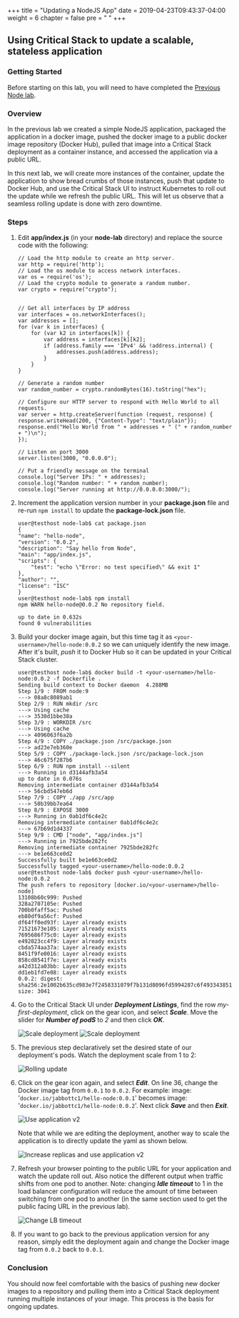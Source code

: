 +++
title = "Updating a NodeJS App"
date = 2019-04-23T09:43:37-04:00
weight = 6
chapter = false
pre = "<i class='fab fa-node'></i> "
+++

## Using Critical Stack to update a scalable, stateless application
### Getting Started
Before starting on this lab, you will need to have completed the [Previous Node lab](../deploystateless).

### Overview
In the previous lab we created a simple NodeJS application,
packaged the application in a docker image,
pushed the docker image to a public docker image repository (Docker Hub),
pulled that image into a Critical Stack deployment as a container instance,
and accessed the application via a public URL.

In this next lab, we will create more instances of the container,
update the application to show bread crumbs of those instances,
push that update to Docker Hub,
and use the Critical Stack UI to instruct Kubernetes to roll out the update while we refresh the public URL. This will let us observe that a seamless rolling update is done with zero downtime.

### Steps
1. Edit **app/index.js** (in your **node-lab** directory) and replace the source code with the following:
    ```
    // Load the http module to create an http server.
    var http = require('http');
    // Load the os module to access network interfaces.
    var os = require('os');
    // Load the crypto module to generate a random number.
    var crypto = require("crypto");


    // Get all interfaces by IP address
    var interfaces = os.networkInterfaces();
    var addresses = [];
    for (var k in interfaces) {
        for (var k2 in interfaces[k]) {
            var address = interfaces[k][k2];
            if (address.family === 'IPv4' && !address.internal) {
                addresses.push(address.address);
            }
        }
    }

    // Generate a random number
    var random_number = crypto.randomBytes(16).toString("hex");

    // Configure our HTTP server to respond with Hello World to all requests.
    var server = http.createServer(function (request, response) {
    response.writeHead(200, {"Content-Type": "text/plain"});
    response.end("Hello World from " + addresses + " (" + random_number + ")\n");
    });

    // Listen on port 3000
    server.listen(3000, "0.0.0.0");

    // Put a friendly message on the terminal
    console.log("Server IPs: " + addresses);
    console.log("Random number: " + random_number);
    console.log("Server running at http://0.0.0.0:3000/");
    ```

1. Increment the application version number in your **package.json** file and re-run `npm install` to update the **package-lock.json** file.

    ```terminal
    user@testhost node-lab$ cat package.json
    {
    "name": "hello-node",
    "version": "0.0.2",
    "description": "Say hello from Node",
    "main": "app/index.js",
    "scripts": {
        "test": "echo \"Error: no test specified\" && exit 1"
    },
    "author": "",
    "license": "ISC"
    }
    user@testhost node-lab$ npm install
    npm WARN hello-node@0.0.2 No repository field.

    up to date in 0.632s
    found 0 vulnerabilities
    ```

1. Build your docker image again, but this time tag it as `<your-username>/hello-node:0.0.2` so we can uniquely identify the new image. After it's built, _push_ it to Docker Hub so it can be updated in your Critical Stack cluster.

    ```terminal
    user@testhost node-lab$ docker build -t <your-username>/hello-node:0.0.2 -f Dockerfile .
    Sending build context to Docker daemon  4.288MB
    Step 1/9 : FROM node:9
    ---> 08a8c8089ab1
    Step 2/9 : RUN mkdir /src
    ---> Using cache
    ---> 3530d1bbe38a
    Step 3/9 : WORKDIR /src
    ---> Using cache
    ---> 4096063f6a2b
    Step 4/9 : COPY ./package.json /src/package.json
    ---> ad23e7eb360e
    Step 5/9 : COPY ./package-lock.json /src/package-lock.json
    ---> 46c675f287b6
    Step 6/9 : RUN npm install --silent
    ---> Running in d3144afb3a54
    up to date in 0.076s
    Removing intermediate container d3144afb3a54
    ---> 56cbd547eb6d
    Step 7/9 : COPY ./app /src/app
    ---> 50b39bb7ea64
    Step 8/9 : EXPOSE 3000
    ---> Running in 0ab1df6c4e2c
    Removing intermediate container 0ab1df6c4e2c
    ---> 67b69d1d4337
    Step 9/9 : CMD ["node", "app/index.js"]
    ---> Running in 7925bde282fc
    Removing intermediate container 7925bde282fc
    ---> be1e663ce0d2
    Successfully built be1e663ce0d2
    Successfully tagged <your-username>/hello-node:0.0.2
    user@testhost node-lab$ docker push <your-username>/hello-node:0.0.2
    The push refers to repository [docker.io/<your-username>/hello-node]
    13108b60c999: Pushed
    328a2707105e: Pushed
    700b0faff5ac: Pushed
    eb80df9a56cf: Pushed
    df64ff0ed93f: Layer already exists
    71521673e105: Layer already exists
    7695686f75c0: Layer already exists
    e492023cc4f9: Layer already exists
    cbda574aa37a: Layer already exists
    8451f9fe0016: Layer already exists
    858cd8541f7e: Layer already exists
    a42d312a03bb: Layer already exists
    dd1eb1fd7e08: Layer already exists
    0.0.2: digest: sha256:2e1002b635cd983e7f2458331079f7b131d8096fd5994287c6f4933438513367 size: 3041
    ```

1. Go to the Critical Stack UI under _**Deployment Listings**_, find the row *my-first-deployment*, click on the gear icon, and select _**Scale**_.  Move the slider for _**Number of podS**_ to _2_ and then click _**OK**_.

    ![Scale deployment](../../../images/featurelabs/node/ScaleDeployment1.png "Scale deployment")
    ![Scale deployment](../../../images/featurelabs/node/ScaleDeployment2.png "Scale deployment")

1. The previous step declaratively set the desired state of our deployment's pods. Watch the deployment scale from 1 to 2:

    ![Rolling update](../../../images/featurelabs/node/RollingUpdate.png "Rolling update")

1. Click on the gear icon again, and select _**Edit**_.  On line 36, change the Docker image tag from `0.0.1` to `0.0.2`. For example: image: '`docker.io/jabbottc1/hello-node:0.0.1`' becomes image: '`docker.io/jabbottc1/hello-node:0.0.2`'.  Next click _**Save**_ and then _**Exit**_.

    ![Use application v2](../../../images/featurelabs/node/UseApplicationv2.png "Use application v2")

    Note that while we are editing the deployment, another way to scale the application is to directly update the yaml as shown below.

    ![Increase replicas and use application v2](../../../images/featurelabs/node/IncreaseReplicasAndUseApplicationv2.png "Increase replicas and use application v2")

1. Refresh your browser pointing to the public URL for your application and watch the update roll out.  Also notice the different output when traffic shifts from one pod to another.  Note: changing _**Idle timeout**_ to 1 in the load balancer configuration will reduce the amount of time between switching from one pod to another (in the same section used to get the public facing URL in the previous lab).

    ![Change LB timeout](../../../images/featurelabs/node/ChangingLBTimeout.png "Change LB timeout")

1. If you want to go back to the previous application version for any reason, simply edit the deployment again and change the Docker image tag from `0.0.2` back to `0.0.1`.

### Conclusion
You should now feel comfortable with the basics of pushing new docker images to a repository and pulling them into a Critical Stack deployment running multiple instances of your image.  This process is the basis for ongoing updates.
